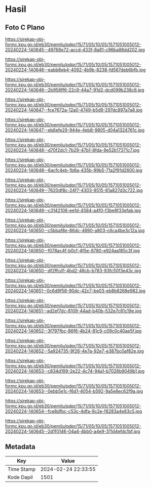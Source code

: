 # Hasil

## Foto C Plano

https://sirekap-obj-formc.kpu.go.id/eb30/pemilu/pdpr/15/71/05/10/05/1571051005012-20240224-140645--49768e72-accd-433f-8a81-c96ba88dd202.jpg

https://sirekap-obj-formc.kpu.go.id/eb30/pemilu/pdpr/15/71/05/10/05/1571051005012-20240224-140646--eabb8eb4-4092-4b9b-8238-fd567deb6bfb.jpg

https://sirekap-obj-formc.kpu.go.id/eb30/pemilu/pdpr/15/71/05/10/05/1571051005012-20240224-140646--2b956ff6-22c9-44a7-91d2-dcd099b238c6.jpg

https://sirekap-obj-formc.kpu.go.id/eb30/pemilu/pdpr/15/71/05/10/05/1571051005012-20240224-140647--fce7672a-12a0-4749-b5d9-297dc897a7a8.jpg

https://sirekap-obj-formc.kpu.go.id/eb30/pemilu/pdpr/15/71/05/10/05/1571051005012-20240224-140647--eb6efe29-944e-4eb8-9805-d04a1324761c.jpg

https://sirekap-obj-formc.kpu.go.id/eb30/pemilu/pdpr/15/71/05/10/05/1571051005012-20240224-140648--d70f2dc1-7b29-47b1-8fda-9e52b17371c7.jpg

https://sirekap-obj-formc.kpu.go.id/eb30/pemilu/pdpr/15/71/05/10/05/1571051005012-20240224-140648--6acfc4eb-1b6a-435b-99b5-71a2f91d2600.jpg

https://sirekap-obj-formc.kpu.go.id/eb30/pemilu/pdpr/15/71/05/10/05/1571051005012-20240224-140649--7620df8c-24f7-4303-9515-81a827d3c722.jpg

https://sirekap-obj-formc.kpu.go.id/eb30/pemilu/pdpr/15/71/05/10/05/1571051005012-20240224-140649--c3142108-ee1d-4584-a4f0-f3be8f33efab.jpg

https://sirekap-obj-formc.kpu.go.id/eb30/pemilu/pdpr/15/71/05/10/05/1571051005012-20240224-140650--c5bbaf8e-86dc-4890-a803-c6ca4be3c12a.jpg

https://sirekap-obj-formc.kpu.go.id/eb30/pemilu/pdpr/15/71/05/10/05/1571051005012-20240224-140650--f078ac4f-b0cf-4f5e-8780-e924aa185c3f.jpg

https://sirekap-obj-formc.kpu.go.id/eb30/pemilu/pdpr/15/71/05/10/05/1571051005012-20240224-140650--df2ffcd1-4bd2-48cb-b783-93fc50f3e43c.jpg

https://sirekap-obj-formc.kpu.go.id/eb30/pemilu/pdpr/15/71/05/10/05/1571051005012-20240224-140651--0c6d9f58-90dc-42c7-be03-eb8b8268e982.jpg

https://sirekap-obj-formc.kpu.go.id/eb30/pemilu/pdpr/15/71/05/10/05/1571051005012-20240224-140651--ad2ef7dc-8109-44ad-b40b-532e7c81c19e.jpg

https://sirekap-obj-formc.kpu.go.id/eb30/pemilu/pdpr/15/71/05/10/05/1571051005012-20240224-140652--3f797fbc-86f6-4b24-81c9-c09c0c40ae5f.jpg

https://sirekap-obj-formc.kpu.go.id/eb30/pemilu/pdpr/15/71/05/10/05/1571051005012-20240224-140652--5a924735-9f26-4e7a-92e7-e387bc0af82e.jpg

https://sirekap-obj-formc.kpu.go.id/eb30/pemilu/pdpr/15/71/05/10/05/1571051005012-20240224-140653--c834d199-2e22-4c74-94a1-b7026b9049b1.jpg

https://sirekap-obj-formc.kpu.go.id/eb30/pemilu/pdpr/15/71/05/10/05/1571051005012-20240224-140653--0ebb5e1c-f6d1-4054-b592-9a5e8ec62f9a.jpg

https://sirekap-obj-formc.kpu.go.id/eb30/pemilu/pdpr/15/71/05/10/05/1571051005012-20240224-140654--fce8dfbc-c53c-4dfa-9c2e-f8283a4e83c5.jpg

https://sirekap-obj-formc.kpu.go.id/eb30/pemilu/pdpr/15/71/05/10/05/1571051005012-20240224-140645--2d1f0146-04a4-4bb0-a4e9-311d4efdc1bf.jpg


## Metadata

| Key        | Value               |
| ---------- | ------------------- |
| Time Stamp | 2024-02-24 22:33:55 |
| Kode Dapil | 1501                |



